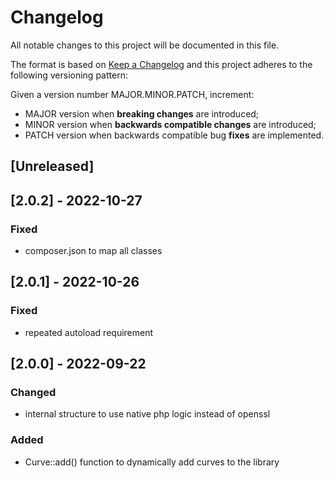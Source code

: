 # Changelog

All notable changes to this project will be documented in this file.

The format is based on [Keep a Changelog](https://keepachangelog.com/en/1.0.0/)
and this project adheres to the following versioning pattern:

Given a version number MAJOR.MINOR.PATCH, increment:

- MAJOR version when **breaking changes** are introduced;
- MINOR version when **backwards compatible changes** are introduced;
- PATCH version when backwards compatible bug **fixes** are implemented.


## [Unreleased]

## [2.0.2] - 2022-10-27
### Fixed
- composer.json to map all classes

## [2.0.1] - 2022-10-26
### Fixed
- repeated autoload requirement

## [2.0.0] - 2022-09-22
### Changed
- internal structure to use native php logic instead of openssl
### Added
- Curve::add() function to dynamically add curves to the library
